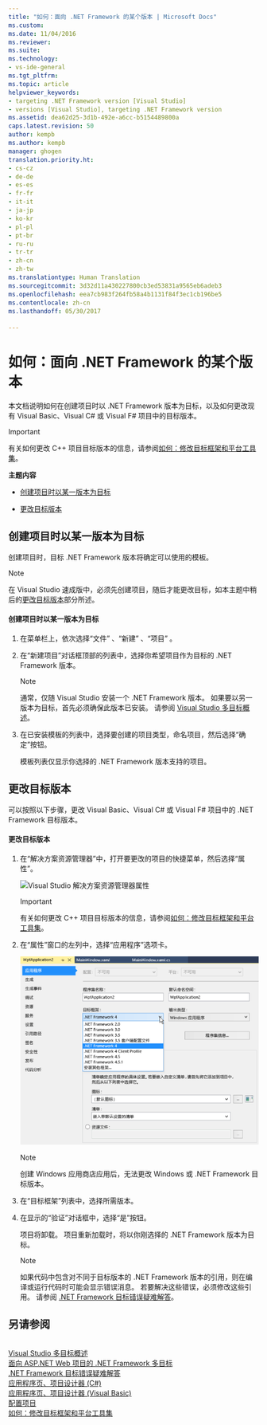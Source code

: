 ```yaml
---
title: "如何：面向 .NET Framework 的某个版本 | Microsoft Docs"
ms.custom: 
ms.date: 11/04/2016
ms.reviewer: 
ms.suite: 
ms.technology:
- vs-ide-general
ms.tgt_pltfrm: 
ms.topic: article
helpviewer_keywords:
- targeting .NET Framework version [Visual Studio]
- versions [Visual Studio], targeting .NET Framework version
ms.assetid: dea62d25-3d1b-492e-a6cc-b5154489800a
caps.latest.revision: 50
author: kempb
ms.author: kempb
manager: ghogen
translation.priority.ht:
- cs-cz
- de-de
- es-es
- fr-fr
- it-it
- ja-jp
- ko-kr
- pl-pl
- pt-br
- ru-ru
- tr-tr
- zh-cn
- zh-tw
ms.translationtype: Human Translation
ms.sourcegitcommit: 3d32d11a430227800cb3ed53831a9565eb6adeb3
ms.openlocfilehash: eea7cb983f264fb58a4b1131f84f3ec1cb196be5
ms.contentlocale: zh-cn
ms.lasthandoff: 05/30/2017

---
```

# 如何：面向 .NET Framework 的某个版本
<a id="how-to-target-a-version-of-the-net-framework" class="xliff"></a>
本文档说明如何在创建项目时以 .NET Framework 版本为目标，以及如何更改现有 Visual Basic、Visual C# 或 Visual F# 项目中的目标版本。  
  
> [!IMPORTANT]
>  有关如何更改 C++ 项目目标版本的信息，请参阅[如何：修改目标框架和平台工具集](/cpp/build/how-to-modify-the-target-framework-and-platform-toolset)。  
  
 **主题内容**  
  
-   [创建项目时以某一版本为目标](../ide/how-to-target-a-version-of-the-dotnet-framework.md#bkmk_new)  
  
-   [更改目标版本](../ide/how-to-target-a-version-of-the-dotnet-framework.md#bkmk_existing)  
  
##  <a name="bkmk_new"></a>创建项目时以某一版本为目标  
 创建项目时，目标 .NET Framework 版本将确定可以使用的模板。  
  
> [!NOTE]
>  在 Visual Studio 速成版中，必须先创建项目，随后才能更改目标，如本主题中稍后的[更改目标版本](../ide/how-to-target-a-version-of-the-dotnet-framework.md#bkmk_existing)部分所述。  
  
#### 创建项目时以某一版本为目标
<a id="to-target-a-version-when-you-create-a-project" class="xliff"></a>  
  
1.  在菜单栏上，依次选择“文件” 、“新建” 、“项目” 。  
  
2.  在“新建项目”对话框顶部的列表中，选择你希望项目作为目标的 .NET Framework 版本。  
  
    > [!NOTE]
    >  通常，仅随 Visual Studio 安装一个 .NET Framework 版本。 如果要以另一版本为目标，首先必须确保此版本已安装。 请参阅 [Visual Studio 多目标概述](../ide/visual-studio-multi-targeting-overview.md)。  
  
3.  在已安装模板的列表中，选择要创建的项目类型，命名项目，然后选择“确定”按钮。  
  
     模板列表仅显示你选择的 .NET Framework 版本支持的项目。  
  
##  <a name="bkmk_existing"></a>更改目标版本  
 可以按照以下步骤，更改 Visual Basic、Visual C# 或 Visual F# 项目中的 .NET Framework 目标版本。  
  
#### 更改目标版本
<a id="to-change-the-targeted-version" class="xliff"></a>  
  
1.  在“解决方案资源管理器”中，打开要更改的项目的快捷菜单，然后选择“属性”。  
  
     ![Visual Studio 解决方案资源管理器属性](../ide/media/vs_slnexplorer_properties.png "vs_slnExplorer_Properties")  
  
    > [!IMPORTANT]
    >  有关如何更改 C++ 项目目标版本的信息，请参阅[如何：修改目标框架和平台工具集](/cpp/build/how-to-modify-the-target-framework-and-platform-toolset)。  
  
2.  在“属性”窗口的左列中，选择“应用程序”选项卡。  
  
     ![Visual Studio 应用属性应用程序选项卡](../ide/media/vs_slnexplorer_properties_applicationtab.png "vs_slnExplorer_Properties_ApplicationTab")  
  
    > [!NOTE]
    >  创建 Windows 应用商店应用后，无法更改 Windows 或 .NET Framework 目标版本。  
  
3.  在“目标框架”列表中，选择所需版本。  
  
4.  在显示的“验证”对话框中，选择“是”按钮。  
  
     项目将卸载。 项目重新加载时，将以你刚选择的 .NET Framework 版本为目标。  
  
    > [!NOTE]
    >  如果代码中包含对不同于目标版本的 .NET Framework 版本的引用，则在编译或运行代码时可能会显示错误消息。 若要解决这些错误，必须修改这些引用。 请参阅 [.NET Framework 目标错误疑难解答](../msbuild/troubleshooting-dotnet-framework-targeting-errors.md)。  
  
## 另请参阅
<a id="see-also" class="xliff"></a>  
 [Visual Studio 多目标概述](../ide/visual-studio-multi-targeting-overview.md)   
 [面向 ASP.NET Web 项目的 .NET Framework 多目标](http://msdn.microsoft.com/Library/8b8145a9-62f6-4fc4-8a83-47b0487cbe76)   
 [.NET Framework 目标错误疑难解答](../msbuild/troubleshooting-dotnet-framework-targeting-errors.md)   
 [应用程序页、项目设计器 (C#)](../ide/reference/application-page-project-designer-csharp.md)   
 [应用程序页、项目设计器 (Visual Basic)](../ide/reference/application-page-project-designer-visual-basic.md)   
 [配置项目](http://msdn.microsoft.com/Library/a1489abb-6294-4f8f-b71f-2cb126393526)   
 [如何：修改目标框架和平台工具集](/cpp/build/how-to-modify-the-target-framework-and-platform-toolset)
